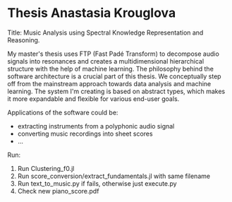# Thesis Anastasia Krouglova

Title: Music Analysis using Spectral Knowledge Representation and Reasoning.

My master's thesis uses FTP (Fast Padé Transform) to decompose audio signals into resonances and creates a multidimensional hierarchical structure with the help of machine learning. The philosophy behind the software architecture is a crucial part of this thesis. We conceptually step off from the mainstream approach towards data analysis and machine learning. The system I'm creating is based on abstract types, which makes it more expandable and flexible for various end-user goals. 

 Applications of the software could be:
- extracting instruments from a polyphonic audio signal
- converting music recordings into sheet scores
- ...



Run:

1. Run Clustering_f0.jl
2. Run score_conversion/extract_fundamentals.jl with same filename
3. Run text_to_music.py if fails, otherwise just execute.py
4. Check new piano_score.pdf